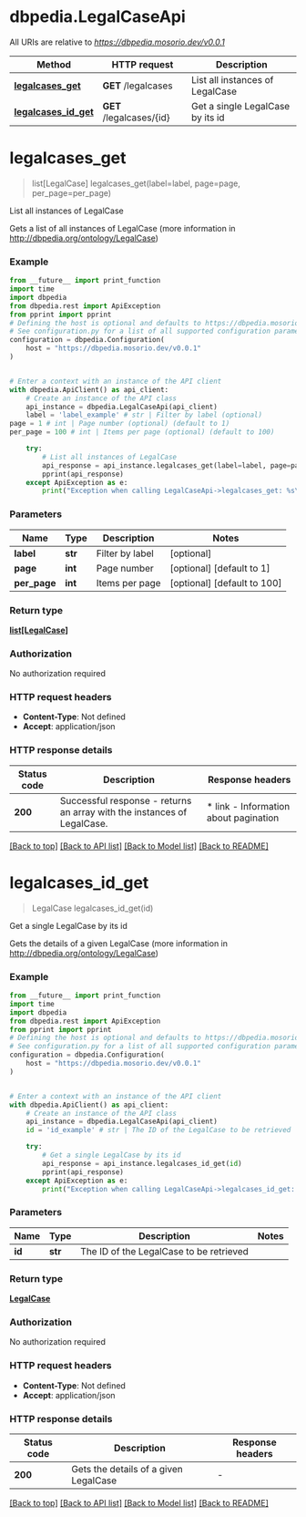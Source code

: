 # dbpedia.LegalCaseApi

All URIs are relative to *https://dbpedia.mosorio.dev/v0.0.1*

Method | HTTP request | Description
------------- | ------------- | -------------
[**legalcases_get**](LegalCaseApi.md#legalcases_get) | **GET** /legalcases | List all instances of LegalCase
[**legalcases_id_get**](LegalCaseApi.md#legalcases_id_get) | **GET** /legalcases/{id} | Get a single LegalCase by its id


# **legalcases_get**
> list[LegalCase] legalcases_get(label=label, page=page, per_page=per_page)

List all instances of LegalCase

Gets a list of all instances of LegalCase (more information in http://dbpedia.org/ontology/LegalCase)

### Example

```python
from __future__ import print_function
import time
import dbpedia
from dbpedia.rest import ApiException
from pprint import pprint
# Defining the host is optional and defaults to https://dbpedia.mosorio.dev/v0.0.1
# See configuration.py for a list of all supported configuration parameters.
configuration = dbpedia.Configuration(
    host = "https://dbpedia.mosorio.dev/v0.0.1"
)


# Enter a context with an instance of the API client
with dbpedia.ApiClient() as api_client:
    # Create an instance of the API class
    api_instance = dbpedia.LegalCaseApi(api_client)
    label = 'label_example' # str | Filter by label (optional)
page = 1 # int | Page number (optional) (default to 1)
per_page = 100 # int | Items per page (optional) (default to 100)

    try:
        # List all instances of LegalCase
        api_response = api_instance.legalcases_get(label=label, page=page, per_page=per_page)
        pprint(api_response)
    except ApiException as e:
        print("Exception when calling LegalCaseApi->legalcases_get: %s\n" % e)
```

### Parameters

Name | Type | Description  | Notes
------------- | ------------- | ------------- | -------------
 **label** | **str**| Filter by label | [optional] 
 **page** | **int**| Page number | [optional] [default to 1]
 **per_page** | **int**| Items per page | [optional] [default to 100]

### Return type

[**list[LegalCase]**](LegalCase.md)

### Authorization

No authorization required

### HTTP request headers

 - **Content-Type**: Not defined
 - **Accept**: application/json

### HTTP response details
| Status code | Description | Response headers |
|-------------|-------------|------------------|
**200** | Successful response - returns an array with the instances of LegalCase. |  * link - Information about pagination <br>  |

[[Back to top]](#) [[Back to API list]](../README.md#documentation-for-api-endpoints) [[Back to Model list]](../README.md#documentation-for-models) [[Back to README]](../README.md)

# **legalcases_id_get**
> LegalCase legalcases_id_get(id)

Get a single LegalCase by its id

Gets the details of a given LegalCase (more information in http://dbpedia.org/ontology/LegalCase)

### Example

```python
from __future__ import print_function
import time
import dbpedia
from dbpedia.rest import ApiException
from pprint import pprint
# Defining the host is optional and defaults to https://dbpedia.mosorio.dev/v0.0.1
# See configuration.py for a list of all supported configuration parameters.
configuration = dbpedia.Configuration(
    host = "https://dbpedia.mosorio.dev/v0.0.1"
)


# Enter a context with an instance of the API client
with dbpedia.ApiClient() as api_client:
    # Create an instance of the API class
    api_instance = dbpedia.LegalCaseApi(api_client)
    id = 'id_example' # str | The ID of the LegalCase to be retrieved

    try:
        # Get a single LegalCase by its id
        api_response = api_instance.legalcases_id_get(id)
        pprint(api_response)
    except ApiException as e:
        print("Exception when calling LegalCaseApi->legalcases_id_get: %s\n" % e)
```

### Parameters

Name | Type | Description  | Notes
------------- | ------------- | ------------- | -------------
 **id** | **str**| The ID of the LegalCase to be retrieved | 

### Return type

[**LegalCase**](LegalCase.md)

### Authorization

No authorization required

### HTTP request headers

 - **Content-Type**: Not defined
 - **Accept**: application/json

### HTTP response details
| Status code | Description | Response headers |
|-------------|-------------|------------------|
**200** | Gets the details of a given LegalCase |  -  |

[[Back to top]](#) [[Back to API list]](../README.md#documentation-for-api-endpoints) [[Back to Model list]](../README.md#documentation-for-models) [[Back to README]](../README.md)

